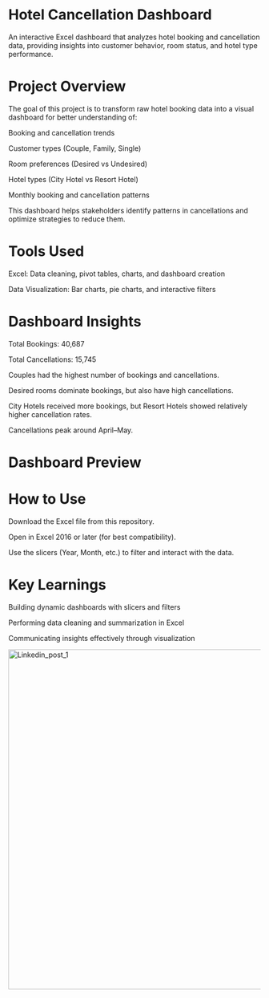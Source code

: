 # Hotel Cancellation Dashboard

An interactive Excel dashboard that analyzes hotel booking and cancellation data, providing insights into customer behavior, room status, and hotel type performance.

# Project Overview

The goal of this project is to transform raw hotel booking data into a visual dashboard for better understanding of:

Booking and cancellation trends

Customer types (Couple, Family, Single)

Room preferences (Desired vs Undesired)

Hotel types (City Hotel vs Resort Hotel)

Monthly booking and cancellation patterns

This dashboard helps stakeholders identify patterns in cancellations and optimize strategies to reduce them.

# Tools Used

Excel: Data cleaning, pivot tables, charts, and dashboard creation

Data Visualization: Bar charts, pie charts, and interactive filters

# Dashboard Insights

Total Bookings: 40,687

Total Cancellations: 15,745

Couples had the highest number of bookings and cancellations.

Desired rooms dominate bookings, but also have high cancellations.

City Hotels received more bookings, but Resort Hotels showed relatively higher cancellation rates.

Cancellations peak around April–May.

# Dashboard Preview

# How to Use

Download the Excel file from this repository.

Open in Excel 2016 or later (for best compatibility).

Use the slicers (Year, Month, etc.) to filter and interact with the data.

# Key Learnings

Building dynamic dashboards with slicers and filters

Performing data cleaning and summarization in Excel

Communicating insights effectively through visualization

<img width="1830" height="678" alt="Linkedin_post_1" src="https://github.com/user-attachments/assets/fc3be6b3-0629-4030-8d6c-faf152ed183a" />

